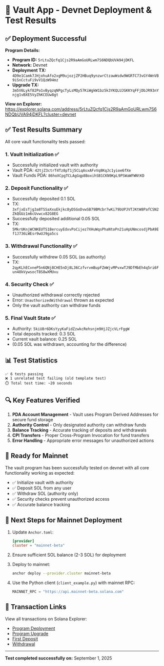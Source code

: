 # 🎉 Vault App - Devnet Deployment & Test Results

## ✅ Deployment Successful

**Program Details:**
- **Program ID:** `5rLtuZQcfq1Cjs2R9aAmGoURLwm7S6NDQbUVA94jDKFL`
- **Network:** Devnet
- **Deployment TX:** `4D9e1Camk7JHjohuAfo2xgM9ujozjZP2HBuq9ynzwrCtzawWsdw9WGRTC73vGY4WnVB9iSnCctuFi9vV1QzW94mz`
- **Upgrade TX:** `3m5V6Lykf82Po1vByqzqNPgcTyLsMQy57KiWgkW1bz5k3YKQLUJGKKYqFFjDbJR93nYnjg1vBXE5VyZhKCEUw8gt`

**View on Explorer:**
https://explorer.solana.com/address/5rLtuZQcfq1Cjs2R9aAmGoURLwm7S6NDQbUVA94jDKFL?cluster=devnet

## ✅ Test Results Summary

All core vault functionality tests passed:

### 1. **Vault Initialization** ✅
- Successfully initialized vault with authority
- Vault PDA: `42tjZ3ctrT4Tz8pT1j5CLqAsxAFvVq8KqJc1yioe6fXe`
- Vault Funds PDA: `86hoXCpgTCLAgGqp8BoxihSB1CKN9KpL9PSWaWFWNtKD`

### 2. **Deposit Functionality** ✅
- Successfully deposited 0.1 SOL
- TX: `3xfjxEsTjg3a8TSSaXxuEkjkc8yDSGoDvwSB79BMcbr7wKi79bUPJVTJKtW8PafCSN2ZkQGUz1m6cUvwcx82G8EG`
- Successfully deposited additional 0.05 SOL
- TX: `5MkrUKnjWCNKEUTS1BercuyEdxvPoCijez7XHuWqsPhaNtoPn21uHpUNmcosdjPbA9Ef1J736LWEsr9wUJ9ga5cs`

### 3. **Withdrawal Functionality** ✅
- Successfully withdrew 0.05 SOL (as authority)
- TX: `2qyKLhECvneP5n6QNj8CHE5nDj8L36CzfvrvmBupFZmWjvMPvxwTJ9DfMbEh4q5ri6Fun48kVywsocT8S8wXMUvu`

### 4. **Security Check** ✅
- Unauthorized withdrawal correctly rejected
- Error: `UnauthorizedWithdrawal` thrown as expected
- Only the vault authority can withdraw funds

### 5. **Final Vault State** ✅
- Authority: `5kiU8r6DKsYyyKaFidZzwkcRehsnjm9HjJZjcVLrFggW`
- Total deposits tracked: 0.3 SOL
- Current vault balance: 0.25 SOL
- (0.05 SOL was withdrawn, accounting for the difference)

## 📊 Test Statistics

```
✅ 6 tests passing
❌ 1 unrelated test failing (old template test)
⏱️ Total test time: ~20 seconds
```

## 🔍 Key Features Verified

1. **PDA Account Management** - Vault uses Program Derived Addresses for secure fund storage
2. **Authority Control** - Only designated authority can withdraw funds
3. **Balance Tracking** - Accurate tracking of deposits and withdrawals
4. **CPI Transfers** - Proper Cross-Program Invocation for fund transfers
5. **Error Handling** - Appropriate error messages for unauthorized actions

## 🚀 Ready for Mainnet

The vault program has been successfully tested on devnet with all core functionality working as expected:

- ✅ Initialize vault with authority
- ✅ Deposit SOL from any user
- ✅ Withdraw SOL (authority only)
- ✅ Security checks prevent unauthorized access
- ✅ Accurate balance tracking

## 📝 Next Steps for Mainnet Deployment

1. Update `Anchor.toml`:
   ```toml
   [provider]
   cluster = "mainnet-beta"
   ```

2. Ensure sufficient SOL balance (2-3 SOL) for deployment

3. Deploy to mainnet:
   ```bash
   anchor deploy --provider.cluster mainnet-beta
   ```

4. Use the Python client (`client_example.py`) with mainnet RPC:
   ```python
   MAINNET_RPC = "https://api.mainnet-beta.solana.com"
   ```

## 🔗 Transaction Links

View all transactions on Solana Explorer:

- [Program Deployment](https://explorer.solana.com/tx/4D9e1Camk7JHjohuAfo2xgM9ujozjZP2HBuq9ynzwrCtzawWsdw9WGRTC73vGY4WnVB9iSnCctuFi9vV1QzW94mz?cluster=devnet)
- [Program Upgrade](https://explorer.solana.com/tx/3m5V6Lykf82Po1vByqzqNPgcTyLsMQy57KiWgkW1bz5k3YKQLUJGKKYqFFjDbJR93nYnjg1vBXE5VyZhKCEUw8gt?cluster=devnet)
- [First Deposit](https://explorer.solana.com/tx/3xfjxEsTjg3a8TSSaXxuEkjkc8yDSGoDvwSB79BMcbr7wKi79bUPJVTJKtW8PafCSN2ZkQGUz1m6cUvwcx82G8EG?cluster=devnet)
- [Withdrawal](https://explorer.solana.com/tx/2qyKLhECvneP5n6QNj8CHE5nDj8L36CzfvrvmBupFZmWjvMPvxwTJ9DfMbEh4q5ri6Fun48kVywsocT8S8wXMUvu?cluster=devnet)

---

**Test completed successfully on:** September 1, 2025